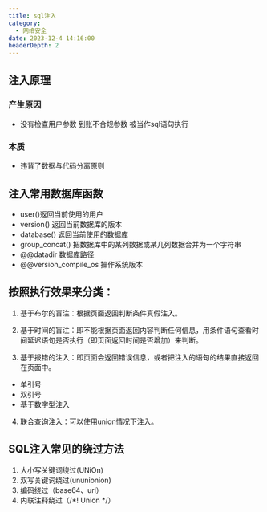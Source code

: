 ```yaml
---
title: sql注入
category:
  - 网络安全
date: 2023-12-4 14:16:00
headerDepth: 2
---
```



## 注入原理

### 产生原因
- 没有检查用户参数 到账不合规参数 被当作sql语句执行 
  

### 本质
- 违背了数据与代码分离原则

## 注入常用数据库函数

- user()返回当前使用的用户
- version() 返回当前数据库的版本
- database() 返回当前使用的数据库
- group_concat() 把数据库中的某列数据或某几列数据合并为一个字符串
- @@datadir 数据库路径
- @@version_compile_os 操作系统版本

## 按照执行效果来分类：

1. 基于布尔的盲注：根据页面返回判断条件真假注入。

2. 基于时间的盲注：即不能根据页面返回内容判断任何信息，用条件语句查看时间延迟语句是否执行（即页面返回时间是否增加）来判断。

3. 基于报错的注入：即页面会返回错误信息，或者把注入的语句的结果直接返回在页面中。

- 单引号
- 双引号
- 基于数字型注入
4. 联合查询注入：可以使用union情况下注入。

## SQL注入常见的绕过方法
1. 大小写关键词绕过(UNiOn)
2. 双写关键词绕过(ununionion)
3. 编码绕过（base64、url）
4. 内联注释绕过（/*! Union */）